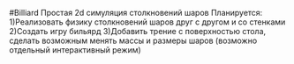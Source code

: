 #Billiard
Простая 2d симуляция столкновений шаров
Планируется:
1)Реализовать физику столкновений шаров друг с другом и со стенками
2)Создать игру бильярд
3)Добавить трение с поверхностью стола, сделать возможным менять массы и размеры шаров (возможно отдельный интерактивный режим)
